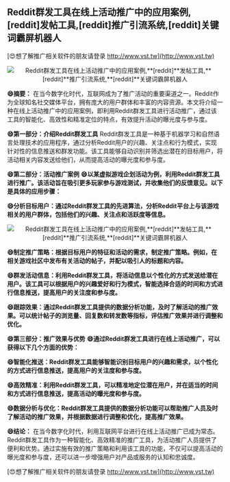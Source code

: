 ## **Reddit群发工具在线上活动推广中的应用案例,**[reddit]**发帖工具,**[reddit]**推广引流系统,**[reddit]**关键词霸屏机器人**

[😍想了解推广相关软件的朋友请登录 http://www.vst.tw](http://www.vst.tw)

 <center><img src="https://vst.tw/MP4/tuiguang/png/8.png" alt="Reddit群发工具在线上活动推广中的应用案例,**[reddit]**发帖工具,**[reddit]**推广引流系统,**[reddit]**关键词霸屏机器人"></center>

**😄摘要：**
在当今数字化时代，互联网成为了推广活动的重要渠道之一。Reddit作为全球知名社交媒体平台，拥有庞大的用户群体和丰富的内容资源。本文将介绍一种在线上活动推广中的应用案例，即利用Reddit群发工具进行活动推广，通过该工具的智能化、高效性和精准定位的特点，有效提升活动的曝光度与参与度。

**😄第一部分：介绍Reddit群发工具**
Reddit群发工具是一种基于机器学习和自然语言处理技术的应用程序，通过分析Reddit用户的兴趣、关注点和行为模式，实现针对性的信息推送和群发功能。该工具能够自动识别并筛选出潜在的目标用户，将活动相关内容发送给他们，从而提高活动的曝光度和参与度。

**😄第二部分：活动推广案例**
**😄以某虚拟游戏企划活动为例，利用Reddit群发工具进行推广。该活动旨在吸引更多玩家参与游戏测试，并收集他们的反馈意见。以下是具体的应用步骤：**

**😄分析目标用户：通过Reddit群发工具的先进算法，分析Reddit平台上与该游戏相关的用户群体，包括他们的兴趣、关注点和活跃度等信息。**

 <center><img src="https://vst.tw/MP4/tuiguang/png/4.png" alt="Reddit群发工具在线上活动推广中的应用案例,**[reddit]**发帖工具,**[reddit]**推广引流系统,**[reddit]**关键词霸屏机器人"></center>

**😄制定推广策略：根据目标用户的特征和活动的需求，制定推广策略。例如，在相关游戏社区中发布有关活动的帖子，并配以吸引人的标题和内容。**

**😄群发活动信息：利用Reddit群发工具，将活动信息以个性化的方式发送给潜在用户。该工具可以根据用户的兴趣爱好和行为模式，智能选择合适的时间和方式进行信息推送，提高用户的关注度和参与度。**

**😄跟踪效果：通过Reddit群发工具提供的数据分析功能，及时了解活动的推广效果。可以统计帖子的浏览量、回复数和转发数等指标，评估推广效果并进行调整和优化。**

**😄第三部分：推广效果与优势**
**😄通过Reddit群发工具进行在线上活动推广，可以获得以下几个方面的优势：**

**😄智能化推送：Reddit群发工具能够智能识别目标用户的兴趣和需求，以个性化的方式进行信息推送，提高用户的关注度和参与度。**

**😄高效精准：利用Reddit群发工具，可以精准地定位潜在用户，并在适当的时间和方式进行信息推送，提高活动的曝光度和参与度。**

**😄数据分析与优化：Reddit群发工具提供的数据分析功能可以帮助推广人员及时了解活动的推广效果，并根据数据进行调整和优化，提高推广效果。**

**😄结论：**
在当今数字化时代，利用互联网平台进行在线上活动推广已成为常态。Reddit群发工具作为一种智能化、高效精准的推广工具，为活动推广人员提供了便利和优势。通过实施有效的推广策略和利用该工具的功能，不仅可以提高活动的曝光度和参与度，还可以进一步增强用户对产品或服务的认知和忠诚度。

[😍想了解推广相关软件的朋友请登录 http://www.vst.tw](http://www.vst.tw)



